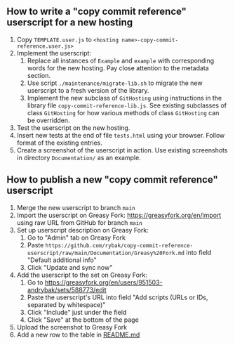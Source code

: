 ## How to write a "copy commit reference" userscript for a new hosting

1. Copy `TEMPLATE.user.js` to `<hosting name>-copy-commit-reference.user.js>`
2. Implement the userscript:
   1. Replace all instances of `Example` and `example` with corresponding words
      for the new hosting.  Pay close attention to the metadata section.
   2. Use script `./maintenance/migrate-lib.sh` to migrate the new userscript
      to a fresh version of the library.
   3. Implement the new subclass of `GitHosting` using instructions in the
      library file `copy-commit-reference-lib.js`.  See existing subclasses of
      class `GitHosting` for how various methods of class `GitHosting` can be
      overridden.
3. Test the userscript on the new hosting.
4. Insert new tests at the end of file `tests.html` using your browser.
   Follow format of the existing entries.
5. Create a screenshot of the userscript in action.  Use existing screenshots in
   directory `Documentation/` as an example.

## How to publish a new "copy commit reference" userscript

1. Merge the new userscript to branch `main`
2. Import the userscript on Greasy Fork: <https://greasyfork.org/en/import>
   using raw URL from GitHub for branch `main`
3. Set up userscript description on Greasy Fork:
   1. Go to "Admin" tab on Greasy Fork
   2. Paste `https://github.com/rybak/copy-commit-reference-userscript/raw/main/Documentation/Greasy%20Fork.md`
      into field "Default additional info"
   3. Click "Update and sync now"
4. Add the userscript to the set on Greasy Fork:
   1. Go to <https://greasyfork.org/en/users/951503-andrybak/sets/588773/edit>
   2. Paste the userscript's URL into field "Add scripts (URLs or IDs, separated by whitespace)"
   3. Click "Include" just under the field
   4. Click "Save" at the bottom of the page
5. Upload the screenshot to Greasy Fork
6. Add a new row to the table in [README.md](./README.md)
